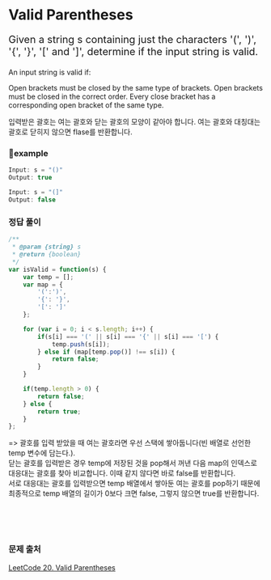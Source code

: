 # Valid Parentheses

<p style='font-size: 20px'>Given a string s containing just the characters '(', ')', '{', '}', '[' and ']', determine if the input string is valid.

An input string is valid if:

Open brackets must be closed by the same type of brackets.
Open brackets must be closed in the correct order.
Every close bracket has a corresponding open bracket of the same type.</p>

입력받은 괄호는 여는 괄호와 닫는 괄호의 모양이 같아야 합니다.
여는 괄호와 대칭대는 괄호로 닫히지 않으면 flase를 반환합니다.

### 🌱example
```javascript
Input: s = "()"
Output: true

Input: s = "(]"
Output: false
```

### 정답 풀이

```javascript
/**
 * @param {string} s
 * @return {boolean}
 */
var isValid = function(s) {
    var temp = [];
    var map = {
        '(':')',
        '{': '}',
        '[': ']'
    };

    for (var i = 0; i < s.length; i++) {
        if(s[i] === '(' || s[i] === '{' || s[i] === '[') {
            temp.push(s[i]);
        } else if (map[temp.pop()] !== s[i]) {
            return false;
        }
    }

    if(temp.length > 0) {
        return false;
    } else {
        return true;
    }
};
```
=> 괄호를 입력 받았을 때 여는 괄호라면 우선 스택에 쌓아둡니다(빈 배열로 선언한 temp 변수에 담는다.). 
<br />
닫는 괄호를 입력받은 경우 temp에 저장된 것을 pop해서 꺼낸 다음 map의 인덱스로 대응대는 괄호를 찾아 비교합니다. 이때 같지 않다면 바로 false를 반환합니다.
<br />
서로 대응대는 괄호를 입력받으면 temp 배열에서 쌓아둔 여는 괄호를 pop하기 때문에
최종적으로 temp 배열의 길이가 0보다 크면 false, 그렇지 않으면 true를 반환합니다. 

<br />
<br />
<br />

### 문제 출처
<a href='https://leetcode.com/problems/integer-to-roman/description/'>LeetCode 20. Valid Parentheses</a>
